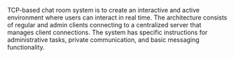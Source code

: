 TCP-based chat room system is to create an interactive and active environment where users can interact in real time. The architecture consists of regular and admin clients connecting to a centralized server that manages client connections. The system has specific instructions for administrative tasks, private communication, and basic messaging functionality.

